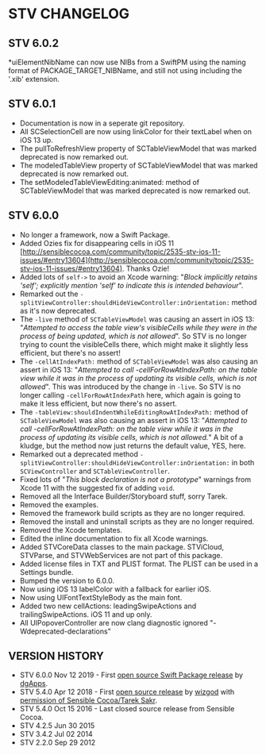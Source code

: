 # STV CHANGELOG
## STV 6.0.2
*uiElementNibName can now use NIBs from a SwiftPM using the naming format of PACKAGE_TARGET_NIBName, and still not using including the '.xib' extension.

## STV 6.0.1
* Documentation is now in a seperate git repository.
* All SCSelectionCell are now using linkColor for their textLabel when on iOS 13 up.
* The pullToRefreshView property of SCTableViewModel that was marked deprecated is now remarked out.
* The modeledTableView  property of SCTableViewModel that was marked deprecated is now remarked out.
* The setModeledTableViewEditing:animated: method  of SCTableViewModel that was marked deprecated is now remarked out.

## STV 6.0.0
* No longer a framework, now a Swift Package.
* Added Ozies fix for disappearing cells in iOS 11 [http://sensiblecocoa.com/community/topic/2535-stv-ios-11-issues/#entry13604](http://sensiblecocoa.com/community/topic/2535-stv-ios-11-issues/#entry13604). Thanks Ozie!
* Added lots of `self->` to avoid an Xcode warning: "_Block implicitly retains 'self'; explicitly mention 'self' to indicate this is intended behaviour_".
* Remarked out the `-splitViewController:shouldHideViewController:inOrientation:` method as it's now deprecated.
* The `-live` method of `SCTableViewModel` was causing an assert in iOS 13: "_Attempted to access the table view's visibleCells while they were in the process of being updated, which is not allowed_". So STV is no longer trying to count the visibleCells there, which might make it slightly less efficient, but there's no assert!
* The `-cellAtIndexPath:` method of `SCTableViewModel` was also causing an assert in iOS 13: "_Attempted to call -cellForRowAtIndexPath: on the table view while it was in the process of updating its visible cells, which is not allowed_". This was introduced by the change in `-live`. So STV is no longer calling `-cellForRowAtIndexPath` here, which again is going to make it less efficient, but now there's no assert.
* The `-tableView:shouldIndentWhileEditingRowAtIndexPath:` method of  `SCTableViewModel` was also causing an assert in iOS 13: "_Attempted to call -cellForRowAtIndexPath: on the table view while it was in the process of updating its visible cells, which is not allowed._" A bit of a kludge, but the method now just returns the default value, YES, here.
* Remarked out a deprecated method `-splitViewController:shouldHideViewController:inOrientation:` in both `SCViewController` and `SCTableViewController`.
* Fixed lots of "_This block declaration is not a prototype_" warnings from Xcode 11 with the suggested fix of adding `void`.
* Removed all the Interface Builder/Storyboard stuff, sorry Tarek.
* Removed the examples.
* Removed the framework build scripts as they are no longer required.
* Removed the install and uninstall scripts as they are no longer required.
* Removed the Xcode templates.
* Edited the inline documentation to fix all Xcode warnings.
* Added STVCoreData classes to the main package. STViCloud, STVParse, and STVWebServices are not part of this package.
* Added license files in TXT and PLIST format. The PLIST can be used in a Settings bundle.
* Bumped the version to 6.0.0.
* Now using iOS 13 labelColor with a fallback for earlier iOS.
* Now using UIFontTextStyleBody as the main font.
* Added two new cellActions: leadingSwipeActions and trailingSwipeActions. iOS 11 and up only. 
* All UIPopoverController are now clang diagnostic ignored "-Wdeprecated-declarations"


## VERSION HISTORY
* STV 6.0.0 Nov 12 2019 - First [open source Swift Package release](https://github.com/daveguerin/STV) by [dgApps](http://dgapps.ie/).  
* STV 5.4.0 Apr 12 2018 - First [open source release](https://github.com/wizgod/STV) by [wizgod](https://github.com/wizgod) with [permission of Sensible Cocoa/Tarek Sakr](http://sensiblecocoa.com/community/topic/2534-stv-on-github/#entry13576).  
* STV 5.4.0 Oct 15 2016 - Last closed source release from Sensible Cocoa.  
* STV 4.2.5 Jun 30 2015  
* STV 3.4.2 Jul 02 2014  
* STV 2.2.0 Sep 29 2012
